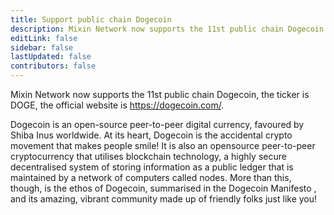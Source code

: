 ```yaml
---
title: Support public chain Dogecoin
description: Mixin Network now supports the 11st public chain Dogecoin.
editLink: false
sidebar: false
lastUpdated: false
contributors: false
---
```


Mixin Network now supports the 11st public chain Dogecoin, the ticker is DOGE, the official website is https://dogecoin.com/.

Dogecoin is an open-source peer-to-peer digital currency, favoured by Shiba Inus worldwide. At its heart, Dogecoin is the accidental crypto movement that makes people smile! It is also an opensource peer-to-peer cryptocurrency that utilises blockchain technology, a highly secure decentralised system of storing information as a public ledger that is maintained by a network of computers called nodes. More than this, though, is the ethos of Dogecoin, summarised in the Dogecoin Manifesto , and its amazing, vibrant community made up of friendly folks just like you!
